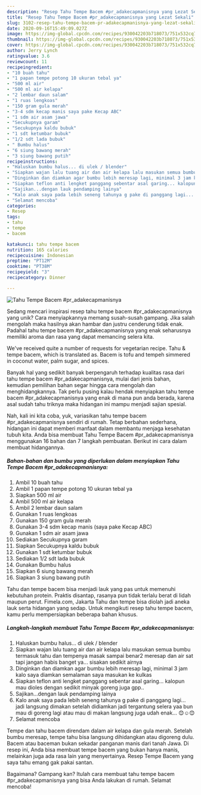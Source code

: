 ```yaml
---
description: "Resep Tahu Tempe Bacem #pr_adakecapmanisnya yang Lezat Sekali"
title: "Resep Tahu Tempe Bacem #pr_adakecapmanisnya yang Lezat Sekali"
slug: 3102-resep-tahu-tempe-bacem-pr-adakecapmanisnya-yang-lezat-sekali
date: 2020-09-16T15:49:09.027Z
image: https://img-global.cpcdn.com/recipes/930042203b718073/751x532cq70/tahu-tempe-bacem-pr_adakecapmanisnya-foto-resep-utama.jpg
thumbnail: https://img-global.cpcdn.com/recipes/930042203b718073/751x532cq70/tahu-tempe-bacem-pr_adakecapmanisnya-foto-resep-utama.jpg
cover: https://img-global.cpcdn.com/recipes/930042203b718073/751x532cq70/tahu-tempe-bacem-pr_adakecapmanisnya-foto-resep-utama.jpg
author: Jerry Lynch
ratingvalue: 3.6
reviewcount: 11
recipeingredient:
- "10 buah tahu"
- "1 papan tempe potong 10 ukuran tebal ya"
- "500 ml air"
- "500 ml air kelapa"
- "2 lembar daun salam"
- "1 ruas lengkoas"
- "150 gram gula merah"
- "3-4 sdm kecap manis saya pake Kecap ABC"
- "1 sdm air asam jawa"
- "Secukupnya garam"
- "Secukupnya kaldu bubuk"
- "1 sdt ketumbar bubuk"
- "1/2 sdt lada bubuk"
- " Bumbu halus"
- "6 siung bawang merah"
- "3 siung bawang putih"
recipeinstructions:
- "Haluskan bumbu halus... di ulek / blender"
- "Siapkan wajan lalu tuang air dan air kelapa lalu masukan semua bumbu termasuk tahu dan tempenya masak sampai benar2 meresap dan air sat tapi jangan habis banget ya... sisakan sedikit airnya"
- "Dinginkan dan diamkan agar bumbu lebih meresap lagi, minimal 3 jam kalo saya diamkan semalaman saya masukan ke kulkas"
- "Siapkan teflon anti lengket panggang sebentar asal garing... kalopun mau dioles dengan sedikit minyak goreng juga gpp.."
- "Sajikan...dengan lauk pendamping lainya"
- "Kalo anak saya pada lebih seneng tahunya g pake di panggang lagi... jadi langsung dimakan setelah didiamkan jadi tergantung selera yaa bun mau di goreng lagi atau mau di makan langsung juga udah enak... 😊☺😊"
- "Selamat mencoba"
categories:
- Resep
tags:
- tahu
- tempe
- bacem

katakunci: tahu tempe bacem 
nutrition: 165 calories
recipecuisine: Indonesian
preptime: "PT12M"
cooktime: "PT38M"
recipeyield: "3"
recipecategory: Dinner

---
```



![Tahu Tempe Bacem #pr_adakecapmanisnya](https://img-global.cpcdn.com/recipes/930042203b718073/751x532cq70/tahu-tempe-bacem-pr_adakecapmanisnya-foto-resep-utama.jpg)

Sedang mencari inspirasi resep tahu tempe bacem #pr_adakecapmanisnya yang unik? Cara menyiapkannya memang susah-susah gampang. Jika salah mengolah maka hasilnya akan hambar dan justru cenderung tidak enak. Padahal tahu tempe bacem #pr_adakecapmanisnya yang enak seharusnya memiliki aroma dan rasa yang dapat memancing selera kita.

We&#39;ve received quite a number of requests for vegetarian recipe. Tahu &amp; tempe bacem, which is translated as. Bacem is tofu and tempeh simmered in coconut water, palm sugar, and spices.

Banyak hal yang sedikit banyak berpengaruh terhadap kualitas rasa dari tahu tempe bacem #pr_adakecapmanisnya, mulai dari jenis bahan, kemudian pemilihan bahan segar hingga cara mengolah dan menghidangkannya. Tak perlu pusing kalau hendak menyiapkan tahu tempe bacem #pr_adakecapmanisnya yang enak di mana pun anda berada, karena asal sudah tahu triknya maka hidangan ini mampu menjadi sajian spesial.


Nah, kali ini kita coba, yuk, variasikan tahu tempe bacem #pr_adakecapmanisnya sendiri di rumah. Tetap berbahan sederhana, hidangan ini dapat memberi manfaat dalam membantu menjaga kesehatan tubuh kita. Anda bisa membuat Tahu Tempe Bacem #pr_adakecapmanisnya menggunakan 16 bahan dan 7 langkah pembuatan. Berikut ini cara dalam membuat hidangannya.

<!--inarticleads1-->

##### Bahan-bahan dan bumbu yang diperlukan dalam menyiapkan Tahu Tempe Bacem #pr_adakecapmanisnya:

1. Ambil 10 buah tahu
1. Ambil 1 papan tempe potong 10 ukuran tebal ya
1. Siapkan 500 ml air
1. Ambil 500 ml air kelapa
1. Ambil 2 lembar daun salam
1. Gunakan 1 ruas lengkoas
1. Gunakan 150 gram gula merah
1. Gunakan 3-4 sdm kecap manis (saya pake Kecap ABC)
1. Gunakan 1 sdm air asam jawa
1. Sediakan Secukupnya garam
1. Siapkan Secukupnya kaldu bubuk
1. Gunakan 1 sdt ketumbar bubuk
1. Sediakan 1/2 sdt lada bubuk
1. Gunakan  Bumbu halus
1. Siapkan 6 siung bawang merah
1. Siapkan 3 siung bawang putih


Tahu dan tempe bacem bisa menjadi lauk yang pas untuk memenuhi kebutuhan protein. Praktis disantap, rasanya pun tidak terlalu berat di lidah maupun perut. Fimela.com, Jakarta Tahu dan tempe bisa diolah jadi aneka lauk serta hidangan yang sedap. Untuk mengikuti resep tahu tempe bacem, kamu perlu mempersiapkan beberapa bahan khusus. 

<!--inarticleads2-->

##### Langkah-langkah membuat Tahu Tempe Bacem #pr_adakecapmanisnya:

1. Haluskan bumbu halus... di ulek / blender
1. Siapkan wajan lalu tuang air dan air kelapa lalu masukan semua bumbu termasuk tahu dan tempenya masak sampai benar2 meresap dan air sat tapi jangan habis banget ya... sisakan sedikit airnya
1. Dinginkan dan diamkan agar bumbu lebih meresap lagi, minimal 3 jam kalo saya diamkan semalaman saya masukan ke kulkas
1. Siapkan teflon anti lengket panggang sebentar asal garing... kalopun mau dioles dengan sedikit minyak goreng juga gpp..
1. Sajikan...dengan lauk pendamping lainya
1. Kalo anak saya pada lebih seneng tahunya g pake di panggang lagi... jadi langsung dimakan setelah didiamkan jadi tergantung selera yaa bun mau di goreng lagi atau mau di makan langsung juga udah enak... 😊☺😊
1. Selamat mencoba


Tempe dan tahu bacem direndam dalam air kelapa dan gula merah. Setelah bumbu meresap, tempe tahu bisa langsung dihidangkan atau digoreng dulu. Bacem atau baceman bukan sekadar panganan manis dari tanah Jawa. Di resep ini, Anda bisa membuat tempe bacem yang bukan hanya manis, melainkan juga ada rasa lain yang menyertainya. Resep Tempe Bacem yang saya tahu emang gak pakai santan. 

Bagaimana? Gampang kan? Itulah cara membuat tahu tempe bacem #pr_adakecapmanisnya yang bisa Anda lakukan di rumah. Selamat mencoba!
